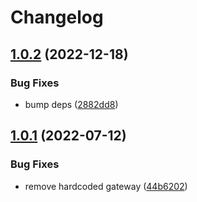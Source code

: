 # Changelog

## [1.0.2](https://github.com/radicand/cookbookery/compare/common-v1.0.1...common-v1.0.2) (2022-12-18)


### Bug Fixes

* bump deps ([2882dd8](https://github.com/radicand/cookbookery/commit/2882dd81b48920bce96e1eef24d91f66214863b6))

## [1.0.1](https://github.com/radicand/cookbookery/compare/common-v1.0.0...common-v1.0.1) (2022-07-12)


### Bug Fixes

* remove hardcoded gateway ([44b6202](https://github.com/radicand/cookbookery/commit/44b6202766581c6a2fc8a5ff02fdd0c074abbaea))
